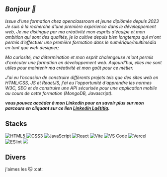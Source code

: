 <h2><i>Bonjour 👋</i></h2>

<i> Issue d'une formation chez openclassroom et jeune diplômée depuis 2023  Je suis à la recherche d'une première expérience dans le  développement web,</i>
<i>Je me distingue par ma créativité mon esprits d'équipe et  mon ambition qui sont des qualités, je la cultive depuis bien longtemps qui m'ont permis d'effectuer une première formation  dans le numérique/multimédia en tant que web designer;</i>

<i> Ma curiosité, ma détermination et mon esprit chalengeuse m'ont permis d'exécuter une formation en développement web.</i>
<i>Aujourd’hui, elles me sont utiles pour maintenir ma créativité et mon goût pour ce métier.</i>

<i>J’ai eu l’occasion de construire différents projets tels que des sites web en HTML/CSS, JS et  ReactJS, j'ai eu l'opportunité d'apprendre les normes W3C, SEO et de construire une API sécurisée pour une application mobile au cours de cette formation (MongoDB, Javascript).</i>

<b><i>vous pouvez accéder à mon Linkedin pour en savoir plus sur mon parcours en cliquant sur ce lien [Linkedin Laëtitia](https://www.linkedin.com/in/la%C3%ABtitia-crois%C3%A9-9054a114a/).</i></b>


<h2>Stacks</h2>


![HTML5](https://img.shields.io/badge/-HTML5-%23E44D27?style=flat-square&logo=html5&logoColor=ffffff)
![CSS3](https://img.shields.io/badge/-CSS3-%231572B6?style=flat-square&logo=css3)
![JavaScript](https://img.shields.io/badge/-JavaScript-%23F7DF1C?style=flat-square&logo=javascript&logoColor=000000&labelColor=%23F7DF1C&color=%23FFCE5A)
![React](https://img.shields.io/badge/-React-%23282C34?style=flat-square&logo=react)
![Vite](https://img.shields.io/badge/-Vite-%23646CFF?style=flat-square&logo=vite&logoColor=ffffff)
![VS Code](https://img.shields.io/badge/-VSCode-%23007ACC?style=flat-square&logo=visual-studio-code)
![Vercel](https://img.shields.io/badge/-Vercel-%23ffffff?style=flat-square&logo=vercel&logoColor=000000)
![ESlint](https://img.shields.io/badge/-ESLint-%234B32C3?style=flat-square&logo=eslint)
  <img src="https://img.shields.io/badge/-Github-181717?style=flat-square&logo=GitHub&logoColor=white"/>


<h2> Divers </h2>
j'aimes les 🐱 :cat:




<!--
**LaetitiaCroise/LaetitiaCroise** is a ✨ _special_ ✨ repository because its `README.md` (this file) appears on your GitHub profile.

Here are some ideas to get you started:

- 🔭 I’m currently working on ...
- 🌱 I’m currently learning ...
- 👯 I’m looking to collaborate on ...
- 🤔 I’m looking for help with ...
- 💬 Ask me about ...
- 📫 How to reach me: ...
- 😄 Pronouns: ...
- ⚡ Fun fact: ...
-->
